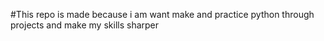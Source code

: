 #This repo is made because i am want make and practice python through projects and make my skills sharper
